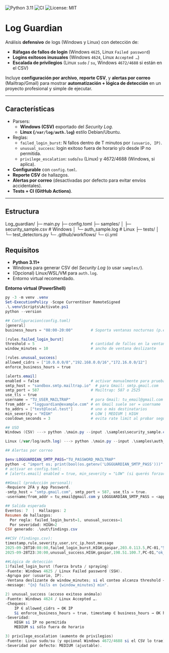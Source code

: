 ![Python 3.11](https://img.shields.io/badge/python-3.11-blue)
![CI](https://github.com/gasparswidzinski/Log_guardian/actions/workflows/ci.yml/badge.svg)
![License: MIT](https://img.shields.io/badge/License-MIT-green.svg)

# Log Guardian

Análisis **defensivo** de logs (Windows y Linux) con detección de:
- **Ráfagas de fallos de login** (Windows `4625`, Linux `Failed password`)
- **Logins exitosos inusuales** (Windows `4624`, Linux `Accepted …`)
- **Escalada de privilegios** (Linux `sudo` / `su`, Windows `4672/4688` si están en el CSV)

Incluye **configuración por archivo**, **reporte CSV**, y **alertas por correo** (Mailtrap/Gmail) para mostrar **automatización + lógica de detección** en un proyecto profesional y simple de ejecutar.

---

## Características
- Parsers:
  - **Windows (CSV)** exportado del *Security Log*.
  - **Linux (`/var/log/auth.log`)** estilo Debian/Ubuntu.
- Reglas:
  - `failed_login_burst`: N fallos dentro de T minutos por `(usuario, IP)`.
  - `unusual_success`: login exitoso fuera de horario y/o desde IP no permitida.
  - `privilege_escalation`: `sudo`/`su` (Linux) y 4672/4688 (Windows, si aplica).
- **Configurable** con `config.toml`.
- **Reporte CSV** de hallazgos.
- **Alertas por correo** (desactivadas por defecto para evitar envíos accidentales).
- **Tests + CI (GitHub Actions)**.

---

## Estructura
Log_guardian/
├─ main.py
├─ config.toml
├─ samples/
│ ├─ security_sample.csv # Windows
│ └─ auth_sample.log # Linux
├─ tests/
│ └─ test_detectors.py
└─ .github/workflows/
   └─ ci.yml


## Requisitos
- **Python 3.11+**
- Windows para generar CSV del *Security Log* (o usar `samples/`).
- (Opcional) Linux/WSL/VM para `auth.log`.
- Entorno virtual recomendado.

**Entorno virtual (PowerShell)**
```powershell
py -3 -m venv .venv
Set-ExecutionPolicy -Scope CurrentUser RemoteSigned
.\.venv\Scripts\Activate.ps1
python --version

## Configuracion(config.toml)
[general]
business_hours = "08:00-20:00"        # Soporta ventanas nocturnas (p.ej., 22:00-06:00)

[rules.failed_login_burst]
threshold = 5                         # cantidad de fallos en la ventana
window_minutes = 10                   # ancho de ventana deslizante

[rules.unusual_success]
allowed_cidrs = ["10.0.0.0/8","192.168.0.0/16","172.16.0.0/12"]
enforce_business_hours = true

[alerts.email]
enabled = false                       # activar manualmente para pruebas
smtp_host = "sandbox.smtp.mailtrap.io"  # para Gmail: smtp.gmail.com
smtp_port = 587                       # Mailtrap: 587 o 2525
use_tls = true
username = "TU_USER_MAILTRAP"         # para Gmail: tu_email@gmail.com
from_addr = "logguardian@example.com" # en Gmail suele ser = username
to_addrs = ["test@local.test"]        # uno o más destinatarios
min_severity = "HIGH"                 # LOW | MEDIUM | HIGH
cooldown_seconds = 3                  # evita rate limit al probar seguido

## USO
Windows (CSV) ---> python .\main.py --input .\samples\security_sample.csv --platform windows --config .\config.toml --out .\out\findings.csv

Linux (/var/log/auth.log) ---> python .\main.py --input .\samples\auth_sample.log --platform linux --config .\config.toml --out .\out\findings_linux.csv

## Alertas por correo

$env:LOGGUARDIAN_SMTP_PASS="TU_PASSWORD_MAILTRAP"
python -c "import os; print(bool(os.getenv('LOGGUARDIAN_SMTP_PASS')))"  # True
# activar en config.toml:
# [alerts.email] enabled = true, min_severity = "LOW" (si querés forzar envío)

##Gmail (producción personal):
-Requiere 2FA y App Password.
-smtp_host = "smtp.gmail.com", smtp_port = 587, use_tls = true.
-username/from_addr = tu_email@gmail.com y LOGGUARDIAN_SMTP_PASS = <app password>.

## Salida esperada
Eventos: 7  |  Hallazgos: 2
Resumen de hallazgos:
  Por regla: failed_login_burst=1, unusual_success=1
  Por severidad: HIGH=2
CSV generado: .\out\findings.csv

##CSV (findings.csv):
timestamp,rule,severity,user,src_ip,host,message
2025-09-28T10:08:00,failed_login_burst,HIGH,gaspar,203.0.113.5,PC-01,"5 fails en 10 min"
2025-09-28T23:30:00,unusual_success,HIGH,gaspar,198.51.100.7,PC-01,"ok_ip=False, ok_hours=False"

##Lógica de detección
1)failed_login_burst (fuerza bruta / spraying)
-Fuente: Windows 4625 / Linux Failed password (SSH).
-Agrupa por (usuario, IP).
-Ventana deslizante de window_minutes; si el conteo alcanza threshold → HIGH.
-message: "{n} fails en {window_minutes} min".

2) unusual_success (acceso exitoso anómalo)
-Fuente: Windows 4624 / Linux Accepted ….
-Chequeos:
    IP ∈ allowed_cidrs → OK IP
    Si enforce_business_hours = true, timestamp ∈ business_hours → OK horario
-Severidad:
    HIGH si IP no permitida
    MEDIUM si sólo fuera de horario

3) privilege_escalation (aumento de privilegios)
-Fuente: Linux sudo/su (y opcional Windows 4672/4688 si el CSV lo trae).
-Severidad por defecto: MEDIUM (ajustable).

